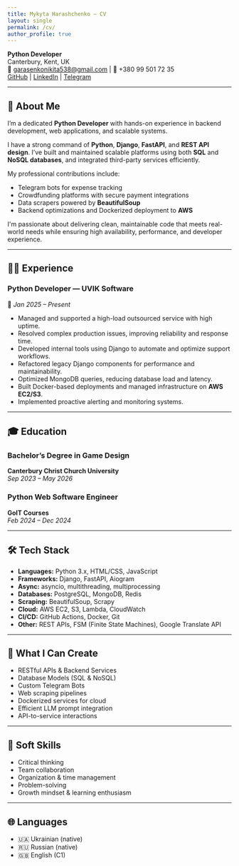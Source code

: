 ```yaml
---
title: Mykyta Harashchenko — CV
layout: single
permalink: /cv/
author_profile: true
---
```


**Python Developer**  
Canterbury, Kent, UK  
📧 garasenkonikita538@gmail.com | 📱 +380 99 501 72 35  
[GitHub](https://github.com/Mykyta-Harashchenko) | [LinkedIn](https://www.linkedin.com/in/mykyta-harashchenko/) | [Telegram](https://t.me/rdhtchllppr)

---

## 📌 About Me

I’m a dedicated **Python Developer** with hands-on experience in backend development, web applications, and scalable systems.

I have a strong command of **Python**, **Django**, **FastAPI**, and **REST API design**. I’ve built and maintained scalable platforms using both **SQL** and **NoSQL databases**, and integrated third-party services efficiently.

My professional contributions include:
- Telegram bots for expense tracking
- Crowdfunding platforms with secure payment integrations
- Data scrapers powered by **BeautifulSoup**
- Backend optimizations and Dockerized deployment to **AWS**

I'm passionate about delivering clean, maintainable code that meets real-world needs while ensuring high availability, performance, and developer experience.

---

## 🧑‍💼 Experience

### Python Developer — UVIK Software  
📅 *Jan 2025 – Present*

- Managed and supported a high-load outsourced service with high uptime.
- Resolved complex production issues, improving reliability and response time.
- Developed internal tools using Django to automate and optimize support workflows.
- Refactored legacy Django components for performance and maintainability.
- Optimized MongoDB queries, reducing database load and latency.
- Built Docker-based deployments and managed infrastructure on **AWS EC2/S3**.
- Implemented proactive alerting and monitoring systems.

---

## 🎓 Education

### Bachelor’s Degree in Game Design  
**Canterbury Christ Church University**  
*Sep 2023 – May 2026*

### Python Web Software Engineer  
**GoIT Courses**  
*Feb 2024 – Dec 2024*

---

## 🛠 Tech Stack

- **Languages:** Python 3.x, HTML/CSS, JavaScript  
- **Frameworks:** Django, FastAPI, Aiogram  
- **Async:** asyncio, multithreading, multiprocessing  
- **Databases:** PostgreSQL, MongoDB, Redis  
- **Scraping:** BeautifulSoup, Scrapy  
- **Cloud:** AWS EC2, S3, Lambda, CloudWatch  
- **CI/CD:** GitHub Actions, Docker, Git  
- **Other:** REST APIs, FSM (Finite State Machines), Google Translate API

---

## 🧩 What I Can Create

- RESTful APIs & Backend Services  
- Database Models (SQL & NoSQL)  
- Custom Telegram Bots  
- Web scraping pipelines  
- Dockerized services for cloud  
- Efficient LLM prompt integration  
- API-to-service interactions

---

## 🧠 Soft Skills

- Critical thinking  
- Team collaboration  
- Organization & time management  
- Problem-solving  
- Growth mindset & learning enthusiasm  

---

## 🌐 Languages

- 🇺🇦 Ukrainian (native)  
- 🇷🇺 Russian (native)  
- 🇬🇧 English (C1)

